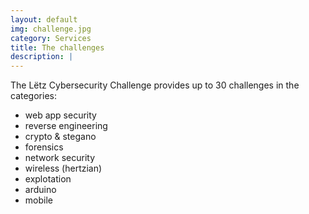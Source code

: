 ```yaml
---
layout: default
img: challenge.jpg
category: Services
title: The challenges
description: |
---
```

The Lëtz Cybersecurity Challenge provides up to 30 challenges in the
                    categories:
 <ul>
    <li>web app security</li>
    <li>reverse engineering</li>
    <li>crypto & stegano</li>
    <li>forensics</li>
    <li>network security</li>
    <li>wireless (hertzian)</li>
    <li>explotation</li>
    <li>arduino</li>
    <li>mobile</li>
 </ul>